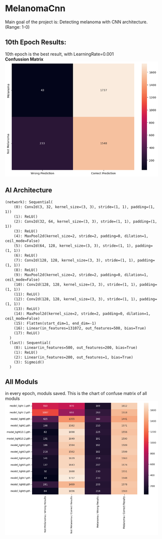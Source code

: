 # MelanomaCnn

Main goal of the project is: Detecting melanoma with CNN architecture. (Range: 1-0)

## 10th Epoch Results:
10th epoch is the best result, with LearningRate=0.001
<br><b> Confussion Matrix </b><br>
![alt text](https://github.com/TkRsln/MelanomaCnn/blob/main/IMG/epoch_10.png)

## AI Architecture
    (network): Sequential(
        (0): Conv2d(3, 32, kernel_size=(3, 3), stride=(1, 1), padding=(1, 1))
        (1): ReLU()
        (2): Conv2d(32, 64, kernel_size=(3, 3), stride=(1, 1), padding=(1, 1))
        (3): ReLU()
        (4): MaxPool2d(kernel_size=2, stride=2, padding=0, dilation=1, ceil_mode=False)
        (5): Conv2d(64, 128, kernel_size=(3, 3), stride=(1, 1), padding=(1, 1))
        (6): ReLU()
        (7): Conv2d(128, 128, kernel_size=(3, 3), stride=(1, 1), padding=(1, 1))
        (8): ReLU()
        (9): MaxPool2d(kernel_size=2, stride=2, padding=0, dilation=1, ceil_mode=False)
        (10): Conv2d(128, 128, kernel_size=(3, 3), stride=(1, 1), padding=(1, 1))
        (11): ReLU()
        (12): Conv2d(128, 128, kernel_size=(3, 3), stride=(1, 1), padding=(1, 1))
        (13): ReLU()
        (14): MaxPool2d(kernel_size=2, stride=2, padding=0, dilation=1, ceil_mode=False)
        (15): Flatten(start_dim=1, end_dim=-1)
        (16): Linear(in_features=131072, out_features=500, bias=True)
        (17): ReLU()
      )
      (last): Sequential(
        (0): Linear(in_features=500, out_features=200, bias=True)
        (1): ReLU()
        (2): Linear(in_features=200, out_features=1, bias=True)
        (3): Sigmoid()
      )

## All Moduls
in every epoch, moduls saved. This is the chart of confuse matrix of all moduls
![alt text](https://github.com/TkRsln/MelanomaCnn/blob/main/IMG/AllModuls.png)

